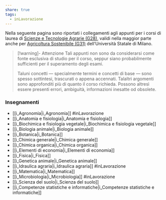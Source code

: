 ```yaml
---
share: true
tags:
  - inLavorazione
---
```

Nella seguente pagina sono riportati i collegamenti agli appunti per i corsi di laurea di [Scienze e Tecnologie Agrarie (G28)](https://scienzeagrarie.cdl.unimi.it/it), validi nella maggior parte anche per [Agricoltura Sostenibile (G31)](https://agricoltura-sostenibile.cdl.unimi.it/it) dell’Università Statale di Milano.

> [!warning]- Attenzione
> Tali appunti non sono da considerarsi come fonte esclusiva di studio per il corso, seppur siano probabilmente sufficienti per il superamento degli esami.
> 
> Taluni concetti — specialmente termini e concetti di base — sono spesso sottintesi, trascurati o appena accennati. Talaltri argomenti sono approfonditi più di quanto il corso richieda.
> Possono altresì essere presenti errori, ambiguità, informazioni inesatte od obsolete.

### Insegnamenti
- [[i_Agronomia|i_Agronomia]] #inLavorazione 
- [[i_Anatomia e fisiologia|i_Anatomia e fisiologia]]
- [[i_Biochimica e fisiologia vegetale|i_Biochimica e fisiologia vegetale]]
- [[i_Biologia animale|i_Biologia animale]]
- [[i_Botanica|i_Botanica]]
- [[i_Chimica generale|i_Chimica generale]]
- [[i_Chimica organica|i_Chimica organica]]
- [[i_Elementi di economia|i_Elementi di economia]]
- [[i_Fisica|i_Fisica]]
- [[i_Genetica animale|i_Genetica animale]]
- [[i_Idraulica agraria|i_Idraulica agraria]] #inLavorazione 
- [[i_Matematica|i_Matematica]]
- [[i_Microbiologia|i_Microbiologia]] #inLavorazione 
- [[i_Scienza del suolo|i_Scienza del suolo]]
- [[i_Competenze statistiche e informatiche|i_Competenze statistiche e informatiche]]

